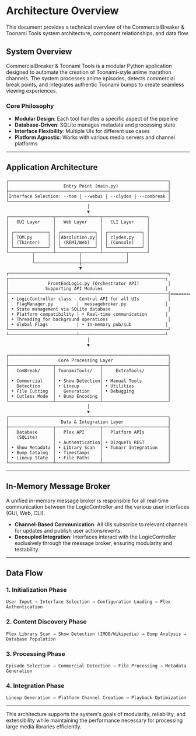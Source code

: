 # Architecture Overview

This document provides a technical overview of the CommercialBreaker & Toonami Tools system architecture, component relationships, and data flow.

## System Overview

CommercialBreaker & Toonami Tools is a modular Python application designed to automate the creation of Toonami-style anime marathon channels. The system processes anime episodes, detects commercial break points, and integrates authentic Toonami bumps to create seamless viewing experiences.

### Core Philosophy

- **Modular Design**: Each tool handles a specific aspect of the pipeline
- **Database-Driven**: SQLite manages metadata and processing state
- **Interface Flexibility**: Multiple UIs for different use cases
- **Platform Agnostic**: Works with various media servers and channel platforms

---

## Application Architecture

```
┌─────────────────────────────────────────────────────────────┐
│                     Entry Point (main.py)                   │
├─────────────────────────────────────────────────────────────┤
│Interface Selection: --tom | --webui | --clydes | --combreak │
└─────────────────────────────────────────────────────────────┘
                               │
                               ▼
┌─────────────────┬─────────────────┬─────────────────┐
│   GUI Layer     │   Web Layer     │   CLI Layer     │
│                 │                 │                 │
│ ┌─────────────┐ │ ┌─────────────┐ │ ┌─────────────┐ │
│ │ TOM.py      │ │ │Absolution.py│ │ │ clydes.py   │ │
│ │ (Tkinter)   │ │ │ (REMI/Web)  │ │ │ (Console)   │ │
│ └─────────────┘ │ └─────────────┘ │ └─────────────┘ │
└─────────┬───────┴─────────┬───────┴─────────┬───────┘
          │                 │                 │
          └─────────────────┼─────────────────┘
                            ▼
┌─────────────────────────────────────────────────────────────┐           ┌────────────────────────────────────────────────────────────┐
│               FrontEndLogic.py (Orchestrator API)           │           │              Supporting API Modules                        │
├─────────────────────────────────────────────────────────────┤===========├──────────────────────────┬─────────────────────────────────┤
│ • LogicController class - Central API for all UIs           │           │   FlagManager.py         │  messagebroker.py               │
│ • State management via SQLite database                      │           │ • Platform compatibility │ • Real-time communication       │
│ • Threading for background operations                       │           │ • Global Flags           │ • In-memory pub/sub             │
└─────────────────────────────────────────────────────────────┘           └──────────────────────────┴─────────────────────────────────┘
                               │
                               ▼

┌─────────────────────────────────────────────────────────────┐
│                   Core Processing Layer                     │
├─────────────────┬─────────────────┬─────────────────────────┤
│   ComBreak/     │ ToonamiTools/   │     ExtraTools/         │
│                 │                 │                         │
│ • Commercial    │ • Show Detection│ • Manual Tools          │
│   Detection     │ • Lineup        │ • Utilities             │
│ • File Cutting  │   Generation    │ • Debugging             │
│ • Cutless Mode  │ • Bump Encoding │                         │
└─────────────────┴─────────────────┴─────────────────────────┘
                               │
                               ▼
┌─────────────────────────────────────────────────────────────┐
│                    Data & Integration Layer                 │
├─────────────────┬─────────────────┬─────────────────────────┤
│   Database      │   Plex API      │   Platform APIs         │
│   (SQLite)      │                 │                         │
│                 │ • Authentication│ • DizqueTV REST         │
│ • Show Metadata │ • Library Scan  │ • Tunarr Integration    │
│ • Bump Catalog  │ • Timestamps    │                         │
│ • Lineup State  │ • File Paths    │                         │
└─────────────────┴─────────────────┴─────────────────────────┘
```

---

## In-Memory Message Broker

A unified in-memory message broker is responsible for all real-time communication between the LogicController and the various user interfaces (GUI, Web, CLI).

- **Channel-Based Communication**: All UIs subscribe to relevant channels for updates and publish user actions/events.
- **Decoupled Integration**: Interfaces interact with the LogicController exclusively through the message broker, ensuring modularity and testability.

---

## Data Flow

### 1. Initialization Phase

```
User Input → Interface Selection → Configuration Loading → Plex Authentication
```

### 2. Content Discovery Phase

```
Plex Library Scan → Show Detection (IMDB/Wikipedia) → Bump Analysis → Database Population
```

### 3. Processing Phase

```
Episode Selection → Commercial Detection → File Processing → Metadata Generation
```

### 4. Integration Phase

```
Lineup Generation → Platform Channel Creation → Playback Optimization
```

---

This architecture supports the system's goals of modularity, reliability, and extensibility while maintaining the performance necessary for processing large media libraries efficiently.

